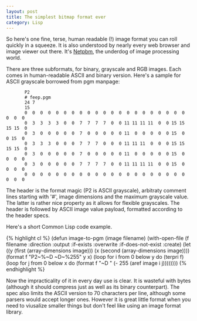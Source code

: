 ```yaml
---
layout: post
title: The simplest bitmap format ever
category: Lisp
---
```


So here's one fine, terse, human readable (!) image format you can roll quickly in a squeeze. It is also understood by nearly every web browser and image viewer out there. It's [Netpbm](https://en.wikipedia.org/wiki/Netpbm_format), the underdog of image processing world.

There are three subformats, for binary, grayscale and RGB images. Each comes in human-readable ASCII and binary version. Here's a sample for ASCII grayscale borrowed from pgm manpage:

```
       P2
       # feep.pgm
       24 7
       15
       0  0  0  0  0  0  0  0  0  0  0  0  0  0  0  0  0  0  0  0  0  0  0  0
       0  3  3  3  3  0  0  7  7  7  7  0  0 11 11 11 11  0  0 15 15 15 15  0
       0  3  0  0  0  0  0  7  0  0  0  0  0 11  0  0  0  0  0 15  0  0 15  0
       0  3  3  3  0  0  0  7  7  7  0  0  0 11 11 11  0  0  0 15 15 15 15  0
       0  3  0  0  0  0  0  7  0  0  0  0  0 11  0  0  0  0  0 15  0  0  0  0
       0  3  0  0  0  0  0  7  7  7  7  0  0 11 11 11 11  0  0 15  0  0  0  0
       0  0  0  0  0  0  0  0  0  0  0  0  0  0  0  0  0  0  0  0  0  0  0  0
```

The header is the format magic (P2 is ASCII grayscale), arbitraty comment lines starting with '#', image dimensions and the maximum grayscale value. The latter is rather nice property as it allows for flexible grayscales. The header is followed by ASCII image value payload, formatted according to the header specs.

Here's a short Common Lisp code example.

{% highlight cl %}
(defun image-to-pgm (image filename)
  (with-open-file (f filename :direction :output
  		     	      :if-exists :overwrite :if-does-not-exist :create)
    (let ((y (first (array-dimensions image)))
          (x (second (array-dimensions image))))
      (format f "P2~%~D ~D~%255" y x)
      (loop for i from 0 below y do
	   (terpri f)
	   (loop for j from 0 below x do
		(format f "~D " (- 255 (aref image i j))))))))
{% endhighlight %}


Now the impracticality of it in every day use is clear. It is wasteful with bytes (although it should compress just as well as its binary counterpart). The spec also limits the ASCII version to 70 characters per line, although some parsers would accept longer ones. However it is great little format when you need to viusalize smaller things but don't feel like using an image format library.

